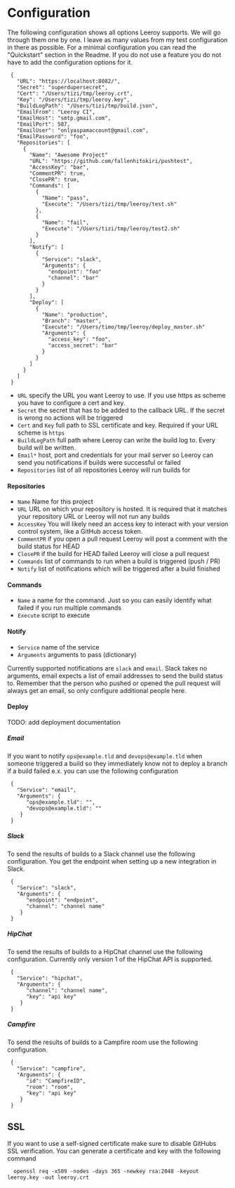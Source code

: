 # Configuration
The following configuration shows all options Leeroy supports. We will go through them one by one. I leave as many values from my test configuration in there as possible. For a minimal configuration you can read the "Quickstart" section in the Readme. If you do not use a feature you do not have to add the configuration options for it.

     {
       "URL": "https://localhost:8082/",
       "Secret": "superdupersecret",
       "Cert": "/Users/tizi/tmp/leeroy.crt",
       "Key": "/Users/tizi/tmp/leeroy.key",
       "BuildLogPath": "/Users/tizi/tmp/build.json",
       "EmailFrom": "Leeroy CI",
       "EmailHost": "smtp.gmail.com",
       "EmailPort": 587,
       "EmailUser": "onlyaspamaccount@gmail.com",
       "EmailPassword": "foo",
       "Repositories": [
         {
           "Name": "Awesome Project"
           "URL": "https://github.com/fallenhitokiri/pushtest",
           "AccessKey": "bar",
           "CommentPR": true,
           "ClosePR": true,
           "Commands": [
             {
               "Name": "pass",
               "Execute": "/Users/tizi/tmp/leeroy/test.sh"
             },
             {
               "Name": "fail",
               "Execute": "/Users/tizi/tmp/leeroy/test2.sh"
             }
           ],
           "Notify": [
             {
               "Service": "slack",
               "Arguments": {
                 "endpoint": "foo"
                 "channel": "bar"
               }
             }
           ],
           "Deploy": [
             {
               "Name": "production",
               "Branch": "master",
               "Execute": "/Users/timo/tmp/leeroy/deploy_master.sh"
               "Arguments": {
                 "access_key": "foo",
                 "access_secret": "bar"
               }
             }
           ]
         }
       ]
     }

- `URL` specify the URL you want Leeroy to use. If you use https as scheme you have to configure a cert and key.
- `Secret` the secret that has to be added to the callback URL. If the secret is wrong no actions will be triggered
- `Cert` and `Key` full path to SSL certificate and key. Required if your URL scheme is `https`
- `BuildLogPath` full path where Leeroy can write the build log to. Every build will be written.
- `Email*` host, port and credentials for your mail server so Leeroy can send you notifications if builds were successful or failed
- `Repositories` list of all repositories Leeroy will run builds for

#### Repositories
- `Name` Name for this project
- `URL` URL on which your repository is hosted. It is required that it matches your repository URL or Leeroy will not run any builds
- `AccessKey` You will likely need an access key to interact with your version control system, like a GitHub access token.
- `CommentPR` if you open a pull request Leeroy will post a comment with the build status for HEAD
- `ClosePR` if the build for HEAD failed Leeroy will close a pull request
- `Commands` list of commands to run when a build is triggered (push / PR)
- `Notify` list of notifications which will be triggered after a build finished

#### Commands
- `Name` a name for the command. Just so you can easily identify what failed if you run multiple commands
- `Execute` script to execute

#### Notify
- `Service` name of the service
- `Arguments` arguments to pass (dictionary)

Currently supported notifications are `slack` and `email`. Slack takes no arguments, email expects a list of email addresses to send the build status to. Remember that the person who pushed or opened the pull request will always get an email, so only configure additional people here.

#### Deploy
TODO: add deployment documentation

##### Email
If you want to notify `ops@example.tld` and `devops@example.tld` when someone triggered a build so they immediately know not to deploy a branch if a build failed e.x. you can use the following configuration

     {
       "Service": "email",
       "Arguments": {
          "ops@example.tld": "",
          "devops@example.tld": ""
        }
     }

##### Slack
To send the results of builds to a Slack channel use the following configuration. You get the endpoint when setting up a new integration in Slack.

     {
       "Service": "slack",
       "Arguments": {
          "endpoint": "endpoint",
          "channel": "channel name"
        }
     }

##### HipChat
To send the results of builds to a HipChat channel use the following configuration. Currently only version 1 of the HipChat API is supported.

     {
       "Service": "hipchat",
       "Arguments": {
          "channel": "channel name",
          "key": "api key"
        }
     }

##### Campfire
To send the results of builds to a Campfire room use the following configuration.

     {
       "Service": "campfire",
       "Arguments": {
          "id": "CampfireID",
          "room": "room",
          "key": "api key"
        }
     }

## SSL
If you want to use a self-signed certificate make sure to disable GitHubs SSL verification. You can generate a certificate and key with the following command

      openssl req -x509 -nodes -days 365 -newkey rsa:2048 -keyout leeroy.key -out leeroy.crt
